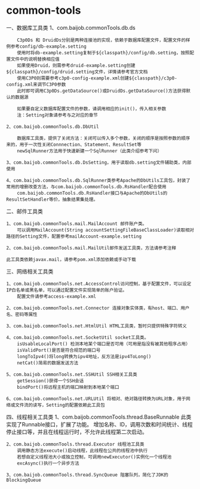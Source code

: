 common-tools
============

一、数据库工具类
  1、com.baijob.commonTools.db.ds
		
		C3p0Ds 和 DruidDs分别是两种连接池的实现，依赖于数据库配置文件，配置文件的样例参考config/db-example.setting
		使用时将db-example.setting复制于${classpath}/config/db.setting，按照配置文件中的说明替换相应值
		如果使用Druid，则需参考druid-example.setting创建${classpath}/config/druid.setting文件，详情请参考官方文档
		使用C3P0则需要参考c3p0-config-example.xml创建${classpath}/c3p0-config.xml来调节C3P0参数
		此时即可调用C3p0Ds.getDataSource()或DruidDs.getDataSource()方法获得默认的数据源
		
		如果要自定义数据库配置文件的参数，请调用相应的init()，传入相关参数
		注：Setting对象请参考与之对应的章节
		
	2、com.baijob.commonTools.db.DbUtil
		
		数据库工具类，提供了关闭方法：关闭可以传入多个参数，关闭的顺序是按照参数的顺序来的，用于一次性关闭Connnection、Statement、ResultSet等
		newSqlRunner方法用于快速新建一个SqlRunner（此类介绍参考下问）
		
	3、com.baijob.commonTools.db.DsSetting，用于读取db.setting文件辅助类，内部使用
	
	4、com.baijob.commonTools.db.SqlRunner类参考Apache的DbUtils工具包，封装了常用的增删改查方法，与com.baijob.commonTools.db.RsHandler配合使用
		com.baijob.commonTools.db.RsHandler接口与Apache的DbUtils的ResultSetHandler等价，抽象结果集处理。
		
二、邮件工具类
	
	1、com.baijob.commonTools.mail.MailAccount 邮件账户类。
		可以调用MailAccount(String accountSettingFileBaseClassLoader)读取相对路径的Setting文件，配置参考mailAccount-example.setting
		
	2、com.baijob.commonTools.mail.MailUtil邮件发送工具类，方法请参考注释
	
	此工具类依赖javax.mail，请参考pom.xml添加依赖或手动下载
	
三、网络相关工具类
	
	1、com.baijob.commonTools.net.AccessControl访问控制，基于配置文件，可以设定IP白名单或黑名单，可以通过配置文件实现简单的账户验证。
		配置文件请参考access-example.xml
	
	2、com.baijob.commonTools.net.Connector 连接对象实体类，有host、端口、用户名、密码等属性
	
	3、com.baijob.commonTools.net.HtmlUtil HTML工具类，暂时只提供特殊字符转义
	
	4、com.baijob.commonTools.net.SocketUtil socket工具类。
		isUsableLocalPort() 检测本地某个端口是否可用（可用是指没有被其他程序占用）
		isValidPort()是否是符合规范的端口号
		longToIpv4()将long转换为ipv4地址，反方法是ipv4ToLong()
		netCat()简易的数据发送方法
		
	5、com.baijob.commonTools.net.SSHUtil SSH相关工具类
		getSession()获得一个SSH会话
		bindPort()将远程主机的端口映射到本地某个端口
		
	6、com.baijob.commonTools.net.URLUtil 将相对、绝对路径转换为URL对象，用于网络或文件流的读写，Setting的配置依赖此工具包
	
四、线程相关工具类
	1、com.baijob.commonTools.thread.BaseRunnable 此类实现了Runnable接口，扩展了功能。
		增加名称、ID，调用次数和时间统计、线程停止接口等，并且在线程运行时，不允许此线程第二次启动。
	
	2、com.baijob.commonTools.thread.Executor 线程池工具类
		调用静态方法execute()启动线程，此线程在公共的线程池中执行
		若想自定义线程池大小或独立控制，可调用newExecutor()实例化一个线程池
		excAsync()执行一个异步方法
	
	3、com.baijob.commonTools.thread.SyncQueue 阻塞队列，简化了JDK的BlockingQueue
